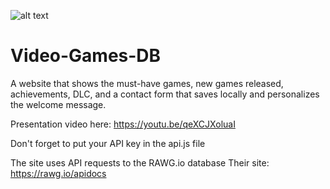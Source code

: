 ![alt text](https://www.cmc.ca/wp-content/uploads/2019/07/cad-header-background-2-300x91.jpg)

# Video-Games-DB
A website that shows the must-have games, new games released, achievements, DLC, and a contact form that saves locally and personalizes the welcome message.

Presentation video here: https://youtu.be/qeXCJXoluaI

Don't forget to put your API key in the api.js file

The site uses API requests to the RAWG.io database
Their site: https://rawg.io/apidocs
